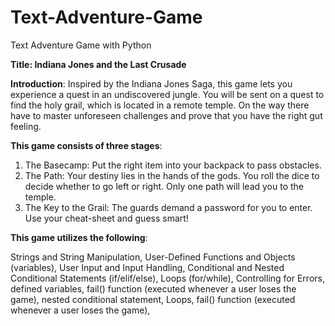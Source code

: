 # Text-Adventure-Game
Text Adventure Game with Python

**Title: Indiana Jones and the Last Crusade**

**Introduction**:
Inspired by the Indiana Jones Saga, this game lets you experience a quest in an undiscovered jungle.
You will be sent on a quest to find the holy grail, which is located in a  remote temple.
On the way there have to master unforeseen challenges and prove that you have the right gut feeling.


**This game consists of three stages**:
1) The Basecamp: Put the right item into your backpack to pass obstacles.
2) The Path: Your destiny lies in the hands of the gods. You roll the dice to decide whether to go left or right. Only one path will lead you to the temple.
3) The Key to the Grail: The guards demand a password for you to enter. Use your cheat-sheet and guess smart!


**This game utilizes the following**:

Strings and String Manipulation,
User-Defined Functions and Objects (variables),
User Input and Input Handling,
Conditional and Nested Conditional Statements (if/elif/else),
Loops (for/while),
Controlling for Errors,
defined variables,
fail() function (executed whenever a user loses the game),
nested conditional statement,
Loops,
fail() function (executed whenever a user loses the game),
 

